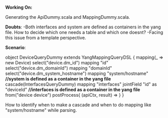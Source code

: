 **Working On:**

Generating the ApiDummy.scala and MappingDummy.scala.

**Doubts**: 
-Both interfaces and system are defined as containers in the yang file. How to decide which one needs a table and which one doesnt?
-Facing this issue from a template perspective.

**Scenario**:

object DeviceQueryDummy extends YangMappingQueryDSL {
  mapping(_ => new Device)
  select("device.dm_id") mapping "id"
  select("device.dm_domainId") mapping "domainId"
  select("device.dm_system_hostname") mapping "system/hostname" **//system is defined as a container in the yang file**
  cascade(InterfacesQueryDummy) mapping "interfaces" jointField "id" as "deviceId" **//interfaces is defined as a container in the yang file**
  from("device device")
  postProcess{
    (apiCtx, result) =>
  }
}

How to identify when to make a cascade and when to do mapping like "system/hostname" while parsing.
